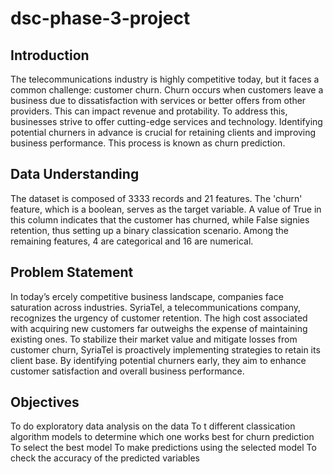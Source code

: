 # dsc-phase-3-project
## Introduction
The telecommunications industry is highly competitive today, but it faces a common challenge: customer churn. Churn occurs when customers leave a business due to dissatisfaction with services or better offers from other providers. This can impact revenue and pro tability. To address this, businesses strive to offer cutting-edge services and technology. Identifying potential churners in advance is crucial for retaining clients and improving business performance. This process is known as churn prediction.
## Data Understanding
The dataset is composed of 3333 records and 21 features. The 'churn' feature, which is a boolean, serves as the target variable. A value of True in this column indicates that the customer has churned, while False signi es retention, thus setting up a binary classi cation scenario. Among the remaining features, 4 are categorical and 16 are numerical.
## Problem Statement
In today’s  ercely competitive business landscape, companies face saturation across industries. SyriaTel, a telecommunications company, recognizes the urgency of customer retention. The high cost associated with acquiring new customers far outweighs the expense of maintaining existing ones. To stabilize their market value and mitigate losses from customer churn, SyriaTel is proactively implementing strategies to retain its client base. By identifying potential churners early, they aim to enhance customer satisfaction and overall business performance.
## Objectives
To do exploratory data analysis on the data
To  t different classi cation algorithm models to determine which one works best for churn prediction To select the best model
To make predictions using the selected model
To check the accuracy of the predicted variables
